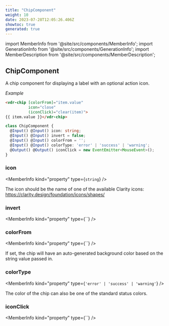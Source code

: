 ```yaml
---
title: "ChipComponent"
weight: 10
date: 2023-07-28T12:05:26.406Z
showtoc: true
generated: true
---
```

<!-- This file was generated from the Vendure source. Do not modify. Instead, re-run the "docs:build" script -->
import MemberInfo from '@site/src/components/MemberInfo';
import GenerationInfo from '@site/src/components/GenerationInfo';
import MemberDescription from '@site/src/components/MemberDescription';


## ChipComponent

<GenerationInfo sourceFile="packages/admin-ui/src/lib/core/src/shared/components/chip/chip.component.ts" sourceLine="16" packageName="@vendure/admin-ui" />

A chip component for displaying a label with an optional action icon.

*Example*

```HTML
<vdr-chip [colorFrom]="item.value"
          icon="close"
          (iconClick)="clear(item)">
{{ item.value }}</vdr-chip>
```

```ts title="Signature"
class ChipComponent {
  @Input() @Input() icon: string;
  @Input() @Input() invert = false;
  @Input() @Input() colorFrom = '';
  @Input() @Input() colorType: 'error' | 'success' | 'warning';
  @Output() @Output() iconClick = new EventEmitter<MouseEvent>();
}
```

<div className="members-wrapper">

### icon

<MemberInfo kind="property" type={`string`}   />

The icon should be the name of one of the available Clarity icons: https://clarity.design/foundation/icons/shapes/
### invert

<MemberInfo kind="property" type={``}   />


### colorFrom

<MemberInfo kind="property" type={``}   />

If set, the chip will have an auto-generated background
color based on the string value passed in.
### colorType

<MemberInfo kind="property" type={`'error' | 'success' | 'warning'`}   />

The color of the chip can also be one of the standard status colors.
### iconClick

<MemberInfo kind="property" type={``}   />




</div>
